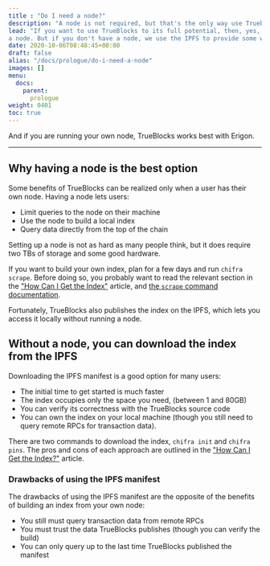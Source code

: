 ```yaml
---
title : "Do I need a node?"
description: "A node is not required, but that's the only way use Trueblocks as it is intended."
lead: "If you want to use TrueBlocks to its full potential, then, yes, you need
a node. But if you don't have a node, we use the IPFS to provide some workarounds."
date: 2020-10-06T08:48:45+00:00
draft: false
alias: "/docs/prologue/do-i-need-a-node"
images: []
menu:
  docs:
    parent:
      prologue
weight: 0401
toc: true
---
```


And if you are running your own node, TrueBlocks works best with Erigon.

----

## Why having a node is the best option

Some benefits of TrueBlocks can be realized only when a user has their own node.
Having a node lets users:

* Limit queries to the node on their machine
* Use the node to build a local index
* Query data directly from the top of the chain

Setting up a node is not as hard as many people think, but it does require two TBs of storage
and some good hardware.

If you want to build your own index, plan for a few days and run `chifra scrape`.
Before doing so, you probably want to read the relevant section in the
["How Can I Get the Index"](/docs/install/build-unchained-index) article,
and [the `scrape` command documentation](/chifra/admin#chifra-scrape).

Fortunately, TrueBlocks also publishes the index on the IPFS,
which lets you access it locally without running a node.

## Without a node, you can download the index from the IPFS

Downloading the IPFS manifest is a good option for many users:

* The initial time to get started is much faster
* The index occupies only the space you need, (between 1 and 80GB)
* You can verify its correctness with the TrueBlocks source code
* You can own the index on your local machine (though you still need to query remote RPCs for transaction data).

There are two commands to download the index, `chifra init` and `chifra pins`.
The pros and cons of each approach are outlined in the
["How Can I Get the Index?"](/docs/install/build-unchained-index) article.

### Drawbacks of using the IPFS manifest

The drawbacks of using the IPFS manifest are the opposite of the benefits
of building an index from your own node:

* You still must query transaction data from remote RPCs
* You must trust the data TrueBlocks publishes (though you can verify the build)
* You can only query up to the last time TrueBlocks published the manifest

